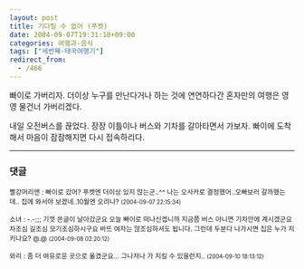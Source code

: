 ```yaml
---
layout: post
title: 기다릴 수 없어 (푸켓)
date: 2004-09-07T19:31:18+09:00
categories: 여행과-음식
tags: ["세번째-태국여행기"]
redirect_from:
  - /466
---
```


빠이로 가버리자. 더이상 누구를 만난다거나 하는 것에 연연하다간 혼자만의 여행은 영영 물건너 가버리겠다.

내일 오전버스를 끊었다. 장장 이틀이나 버스와 기차를 갈아타면서 가보자. 빠이에 도착해서 마음이 잠잠해지면 다시 접속하리다.

* * *

### 댓글



<!--- cmt:813 --->
<!--- mail: --->
<!--- parent:0 --->

<small>빨강머리앤 : 빠이로 갔어? 푸켓엔 더이상 있지 않는군..^^ 나는 오사카로 결정했어..오빠보러 갈까했는데.. 집에 와서야 보겠네..10월엔 오려나? <small>(2004-09-07 22:15:34)</small></small>


<!--- cmt:814 --->
<!--- mail: --->
<!--- parent:0 --->

<small>소녀 : -.-;;; 기껏 쓴글이 날아갔군요 오늘 빠이로 떠나신겝니까 지금쯤 버스 아니면 기차안에 계시겠군요 차조심 길조심 모기조심하시구요 바뜨 여자는 않조심하셔도 됩니다. 그런데 두분다 나가시면 집은 누가 지키나요? @.@ <small>(2004-09-08 02:20:12)</small></small>


<!--- cmt:815 --->
<!--- mail: --->
<!--- parent:0 --->

<small>와리 : 좀 더 여유로운 곳으로 옮겼군요... 그나저나 <nara>가 지킬 수 있을런지.. <small>(2004-09-10 18:13:12)</small></small>

